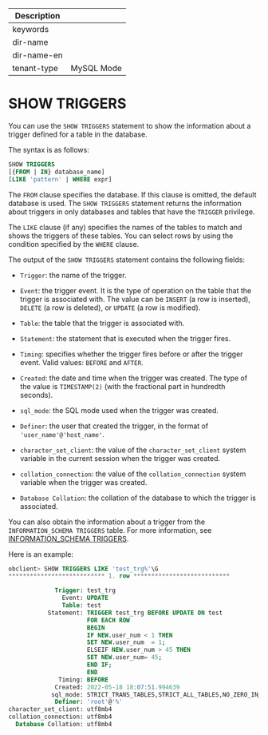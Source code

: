 | Description   |                 |
|---------------|-----------------|
| keywords      |                 |
| dir-name      |                 |
| dir-name-en   |                 |
| tenant-type   | MySQL Mode      |

# SHOW TRIGGERS

You can use the `SHOW TRIGGERS` statement to show the information about a trigger defined for a table in the database.

The syntax is as follows:

```sql
SHOW TRIGGERS
[{FROM | IN} database_name]
[LIKE 'pattern' | WHERE expr]
```


The `FROM` clause specifies the database. If this clause is omitted, the default database is used. The `SHOW TRIGGERS` statement returns the information about triggers in only databases and tables that have the `TRIGGER` privilege.

The `LIKE` clause (if any) specifies the names of the tables to match and shows the triggers of these tables. You can select rows by using the condition specified by the `WHERE` clause.

The output of the `SHOW TRIGGERS` statement contains the following fields:

* `Trigger`: the name of the trigger.

* `Event`: the trigger event. It is the type of operation on the table that the trigger is associated with. The value can be `INSERT` (a row is inserted), `DELETE` (a row is deleted), or `UPDATE` (a row is modified).

* `Table`: the table that the trigger is associated with.

* `Statement`: the statement that is executed when the trigger fires.

* `Timing`: specifies whether the trigger fires before or after the trigger event. Valid values: `BEFORE` and `AFTER`.

* `Created`: the date and time when the trigger was created. The type of the value is `TIMESTAMP(2)` (with the fractional part in hundredth seconds).

* `sql_mode`: the SQL mode used when the trigger was created.

* `Definer`: the user that created the trigger, in the format of `'user_name'@'host_name'`.

* `character_set_client`: the value of the `character_set_client` system variable in the current session when the trigger was created.

* `collation_connection`: the value of the `collation_connection` system variable when the trigger was created.

* `Database Collation`: the collation of the database to which the trigger is associated.


You can also obtain the information about a trigger from the `INFORMATION_SCHEMA TRIGGERS` table. For more information, see [INFORMATION_SCHEMA TRIGGERS](../800.information-schema-dictionary-view-mysql/300.information-schema-triggers-mysql.md).

Here is an example:

```sql
obclient> SHOW TRIGGERS LIKE 'test_trg%'\G
*************************** 1. row ***************************

             Trigger: test_trg
               Event: UPDATE
               Table: test
           Statement: TRIGGER test_trg BEFORE UPDATE ON test
                      FOR EACH ROW
                      BEGIN
                      IF NEW.user_num < 1 THEN
                      SET NEW.user_num  = 1;
                      ELSEIF NEW.user_num > 45 THEN
                      SET NEW.user_num= 45;
                      END IF;
                      END
              Timing: BEFORE
             Created: 2022-05-18 18:07:51.994639
            sql_mode: STRICT_TRANS_TABLES,STRICT_ALL_TABLES,NO_ZERO_IN_DATE
             Definer: 'root'@'%'
character_set_client: utf8mb4
collation_connection: utf8mb4
  Database Collation: utf8mb4
```

